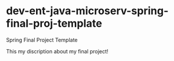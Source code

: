 # dev-ent-java-microserv-spring-final-proj-template
Spring Final Project Template

This my discription about my final project!

